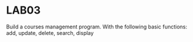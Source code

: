 # LAB03
Build a courses management program. With the following basic functions: add, update, delete, search, display
